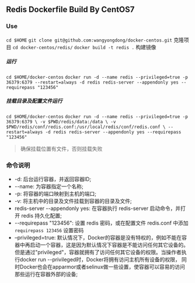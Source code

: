 ## Redis Dockerfile Build By CentOS7

### Use

`cd $HOME`
`git clone git@github.com:wangyongdong/docker-centos.git` 克隆项目
`cd docker-centos/redis/`
`docker build -t redis .`   构建镜像

##### 运行

`cd $HOME/docker-centos`
`docker run -d --name redis --privileged=true -p 36379:6379 --restart=always -d redis redis-server --appendonly yes --requirepass "123456"`

##### 挂载目录及配置文件运行

`cd $HOME/docker-centos`
`docker run -d --name redis --privileged=true -p 36379:6379 \
-v $PWD/redis/data:/data \
-v $PWD/redis/conf/redis.conf:/usr/local/redis/conf/redis.conf \
--restart=always -d redis redis-server --appendonly yes --requirepass "123456"`


> 确保挂载位置有文件，否则挂载失败

### 命令说明

 - -d: 后台运行容器，并返回容器ID;
  - --name: 为容器指定一个名称;
  - -p: 将容器的端口映射到主机的端口;
  - -v: 将主机中的目录及文件挂载到容器的目录及文件;
 - redis-server --appendonly yes: 在容器执行 redis-server 启动命令，并打开 redis 持久化配置;
 - --requirepass "123456": 设置 redis 密码，或在配置文件 redis.conf 中添加 `requirepass 123456` 设置密码
 - –privileged=true: 默认情况下，Docker的容器是没有特权的，例如不能在容器中再启动一个容器，这是因为默认情况下容器是不能访问任何其它设备的。
但是通过"privileged"，容器就拥有了访问任何其它设备的权限。当操作者执行docker run --privileged时，Docker将拥有访问主机所有设备的权限，
同时Docker也会在apparmor或者selinux做一些设置，使容器可以容易的访问那些运行在容器外部的设备;
 